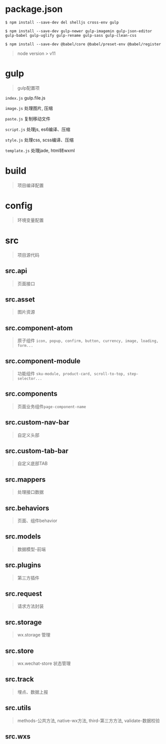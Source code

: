 # package.json

```
$ npm install --save-dev del shelljs cross-env gulp

$ npm install --save-dev gulp-newer gulp-imagemin gulp-json-editor gulp-babel gulp-uglify gulp-rename gulp-sass gulp-clean-css

$ npm install --save-dev @babel/core @babel/preset-env @babel/register
```

> node version > v11

# gulp

> gulp配置项

`index.js` gulp.file.js

`image.js` 处理图片, 压缩

`paste.js` 复制移动文件

`script.js` 处理js, es6编译、压缩

`style.js` 处理css, scss编译、压缩

`template.js` 处理jade, html转wxml

# build

> 项目编译配置

# config

> 环境变量配置

# src

> 项目源代码

## src.api

> 页面接口

## src.asset

> 图片资源

## src.component-atom

> 原子组件 `icon, popup, confirm, button, currency, image, loading, form...`

## src.component-module

> 功能组件 `sku-module, product-card, scroll-to-top, step-selector...`

## src.components

> 页面业务组件`page-component-name`

## src.custom-nav-bar

> 自定义头部

## src.custom-tab-bar

> 自定义底部TAB

## src.mappers

> 处理接口数据

## src.behaviors

> 页面、组件behavior

## src.models

> 数据模型-前端

## src.plugins

> 第三方插件

## src.request

> 请求方法封装

## src.storage

> wx.storage 管理

## src.store

> wx.wechat-store 状态管理

## src.track

> 埋点、数据上报

## src.utils

> methods-公共方法, native-wx方法, third-第三方方法, validate-数据校验

## src.wxs

